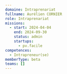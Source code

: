 ```yaml
---
domaine: Intraprenariat
fullname: Aurélien CORNIER
role: Intraprenariat
missions:
  - start: 2024-04-04
    end: 2024-09-30
    status: admin
    startups:
      - pv.facile
competences:
  - Intrapreneur(se)
memberType: beta
teams: []
---
```

